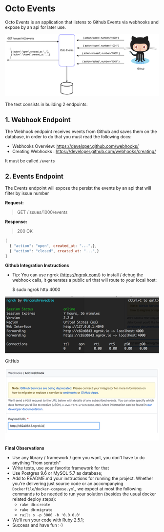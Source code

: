 # Octo Events

Octo Events is an application that listens to Github Events via webhooks and expose by an api for later use.

![alt text](imgs/octo_events.png)

 The test consists in building 2 endpoints:

## 1. Webhook Endpoint

The Webhook endpoint receives events from Github and saves them on the database, in order to do that you must read the following docs:

* Webhooks Overview: https://developer.github.com/webhooks/ 
* Creating Webhooks : https://developer.github.com/webhooks/creating/

It must be called `/events`

## 2. Events Endpoint

The Events endpoint will expose the persist the events by an api that will filter by issue number

**Request:**

> GET /issues/1000/events

**Response:**

> 200 OK
```javascript
[ 
  { "action": "open", created_at: "...",}, 
  { "action": "closed", created_at: "...",} 
]
```

**Github Integration Instructions**

* Tip: You can use ngrok (https://ngrok.com/)  to install / debug the webhook calls, it generates a public url that will route to your local host:

   $ sudo ngrok http 4000 

![alt text](imgs/ngrok.png)

   GitHub

![alt text](imgs/add_webhook.png)
 
**Final Observations**

* Use any library / framework / gem  you want, you don't have to do anything "from scratch"
* Write tests, use your favorite framework for that
* Use Postgres 9.6 or MySQL 5.7 as database;
* Add to README.md your instructions for running the project. Whether you're delivering just source code or an accompanying `Dockerfile`/`docker-compose.yml`, we expect at most the following commands to be needed to run your solution (besides the usual docker related deploy steps):
    - `rake db:create`
    - `rake db:migrate`
    - `rails s -p 3000 -b '0.0.0.0'`
* We'll run your code with Ruby 2.5.1;
* Success and have fun :-)